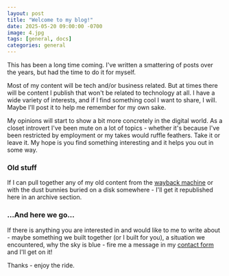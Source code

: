 ```yaml
---
layout: post
title: "Welcome to my blog!"
date: 2025-05-20 09:00:00 -0700
image: 4.jpg
tags: [general, docs]
categories: general
---
```


This has been a long time coming.  I've written a smattering of posts over the years, but had the time to do it for myself.

Most of my content will be tech and/or business related.  But at times there will be content I publish that won't be related to technology at all.  I have a wide variety of interests, and if I find something cool I want to share, I will.  Maybe I'll post it to help me remember for my own sake.  

My opinions will start to show a bit more concretely in the digital world.  As a closet introvert I've been mute on a lot of topics - whether it's because I've been restricted by employment or my takes would ruffle feathers.  Take it or leave it.  My hope is you find something interesting and it helps you out in some way.

### Old stuff

If I can pull together any of my old content from the [wayback machine](https://web.archive.org/) or with the dust bunnies buried on a disk somewhere - I'll get it republished here in an archive section.

### ...And here we go...
If there is anything you are interested in and would like to me to write about - maybe something we built together (or I built for you), a situation we encountered, why the sky is blue - fire me a message in my [contact form](/contact) and I'll get on it!

Thanks - enjoy the ride.
